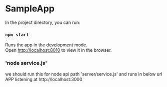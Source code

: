 # SampleApp

In the project directory, you can run:

### `npm start`

Runs the app in the development mode.\
Open [http://localhost:8010](http://localhost:8010) to view it in the browser.

### 'node service.js'

we should run this for node api path 'server/service.js' and runs in below url
APP listening at http://localhost:3000

